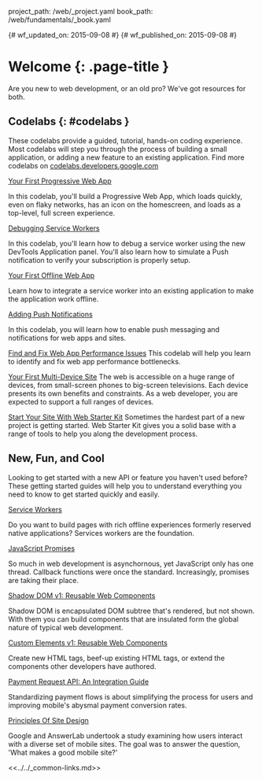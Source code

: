 project_path: /web/_project.yaml
book_path: /web/fundamentals/_book.yaml

{# wf_updated_on: 2015-09-08 #}
{# wf_published_on: 2015-09-08 #}

# Welcome {: .page-title }

Are you new to web development, or an old pro? We've got resources for both. 


## Codelabs {: #codelabs }

These codelabs provide a guided, tutorial, hands-on coding experience. Most
codelabs will step you through the process of building a small application,
or adding a new feature to an existing application.  Find more codelabs on
[codelabs.developers.google.com](https://codelabs.developers.google.com/?cat=Web)

<div class="attempt-left">
  <a href="codelabs/your-first-pwapp/">
    Your First Progressive Web App
  </a>
  <p>
    In this codelab, you'll build a Progressive Web App, which loads quickly,
    even on flaky networks, has an icon on the homescreen, and loads as a
    top-level, full screen experience.
  </p>
</div>
<div class="attempt-right">
  <a href="codelabs/debugging-service-workers/">
    Debugging Service Workers
  </a>
  <p>
    In this codelab, you'll learn how to debug a service worker using the new
    DevTools Application panel. You'll also learn how to simulate a Push
    notification to verify your subscription is properly setup.
  </p>
</div>

<div style="clear:both"></div>

<div class="attempt-left">
  <a href="codelabs/offline/">
    Your First Offline Web App
  </a>
  <p>
    Learn how to integrate a service worker into an existing application to
    make the application work offline.
  </p>
</div>
<div class="attempt-right">
  <a href="codelabs/debugging-service-workers/">
    Adding Push Notifications
  </a>
  <p>
    In this codelab, you will learn how to enable push messaging and
    notifications for web apps and sites.
  </p>
</div>

<div style="clear:both"></div>

[Find and Fix Web App Performance Issues](codelabs/web-perf/)
This codelab will help you learn to identify and fix web app performance bottlenecks.

[Your First Multi-Device Site](your-first-multi-screen-site/)
The web is accessible on a huge range of devices, from small-screen phones to
big-screen televisions. Each device presents its own benefits and constraints.
As a web developer, you are expected to support a full ranges of devices.

[Start Your Site With Web Starter Kit](web-starter-kit/)
Sometimes the hardest part of a new project is getting started. Web Starter
Kit gives you a solid base with a range of tools to help you along the
development process.


## New, Fun, and Cool

Looking to get started with a new API or feature you haven't used before? 
These getting started guides will help you to understand everything you need
to know to get started quickly and easily.

<div class="attempt-left">
  <a href="primers/service-workers">
    Service Workers
  </a>
  <p>
    Do you want to build pages with rich offline experiences formerly
    reserved native applications? Services workers are the foundation.
  </p>
</div>
<div class="attempt-right">
  <a href="primers/promises">
    JavaScript Promises
  </a>
  <p>
    So much in web development is asynchornous, yet JavaScript only has one
    thread. Callback functions were once the standard. Increasingly, promises
    are taking their place.
  </p>
</div>

<div style="clear:both"></div>

<div class="attempt-left">
  <a href="primers/shadowdom">
    Shadow DOM v1: Reusable Web Components
  </a>
  <p>
    Shadow DOM is encapsulated DOM subtree that's rendered, but not shown.
    With them you can build components that are insulated form the global
    nature of typical web development.
  </p>
</div>
<div class="attempt-right">
  <a href="primers/customelements">
    Custom Elements v1: Reusable Web Components
  </a>
  <p>
    Create new HTML tags, beef-up existing HTML tags, or extend the
    components other developers have authored.
  </p>
</div>

<div style="clear:both"></div>

<div class="attempt-left">
  <a href="primers/payment-request/">
    Payment Request API: An Integration Guide
  </a>
  <p>
    Standardizing payment flows is about simplifying the process for users
    and improving mobile's abysmal payment conversion rates.
  </p>
</div>
<div class="attempt-right">
  <a href="principles/">
    Principles Of Site Design
  </a>
  <p>
    Google and AnswerLab undertook a study examining how users interact with a
    diverse set of mobile sites. The goal was to answer the question,
    'What makes a good mobile site?'
  </p>
</div>

<div style="clear:both"></div>

<<../../_common-links.md>>
